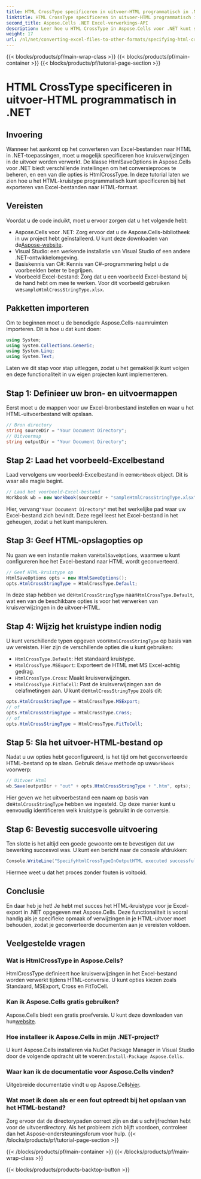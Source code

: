 ```yaml
---
title: HTML CrossType specificeren in uitvoer-HTML programmatisch in .NET
linktitle: HTML CrossType specificeren in uitvoer-HTML programmatisch in .NET
second_title: Aspose.Cells .NET Excel-verwerkings-API
description: Leer hoe u HTML CrossType in Aspose.Cells voor .NET kunt specificeren. Volg onze stapsgewijze tutorial om Excel-bestanden met precisie naar HTML te converteren.
weight: 17
url: /nl/net/converting-excel-files-to-other-formats/specifying-html-crosstype-in-output-html/
---
```


{{< blocks/products/pf/main-wrap-class >}}
{{< blocks/products/pf/main-container >}}
{{< blocks/products/pf/tutorial-page-section >}}

# HTML CrossType specificeren in uitvoer-HTML programmatisch in .NET

## Invoering
Wanneer het aankomt op het converteren van Excel-bestanden naar HTML in .NET-toepassingen, moet u mogelijk specificeren hoe kruisverwijzingen in de uitvoer worden verwerkt. De klasse HtmlSaveOptions in Aspose.Cells voor .NET biedt verschillende instellingen om het conversieproces te beheren, en een van die opties is HtmlCrossType. In deze tutorial laten we zien hoe u het HTML-kruistype programmatisch kunt specificeren bij het exporteren van Excel-bestanden naar HTML-formaat. 
## Vereisten
Voordat u de code induikt, moet u ervoor zorgen dat u het volgende hebt:
-  Aspose.Cells voor .NET: Zorg ervoor dat u de Aspose.Cells-bibliotheek in uw project hebt geïnstalleerd. U kunt deze downloaden van de[Aspose-website](https://releases.aspose.com/cells/net/).
- Visual Studio: een werkende installatie van Visual Studio of een andere .NET-ontwikkelomgeving.
- Basiskennis van C#: Kennis van C#-programmering helpt u de voorbeelden beter te begrijpen.
-  Voorbeeld Excel-bestand: Zorg dat u een voorbeeld Excel-bestand bij de hand hebt om mee te werken. Voor dit voorbeeld gebruiken we`sampleHtmlCrossStringType.xlsx`.
## Pakketten importeren
Om te beginnen moet u de benodigde Aspose.Cells-naamruimten importeren. Dit is hoe u dat kunt doen:
```csharp
using System;
using System.Collections.Generic;
using System.Linq;
using System.Text;
```
Laten we dit stap voor stap uitleggen, zodat u het gemakkelijk kunt volgen en deze functionaliteit in uw eigen projecten kunt implementeren.
## Stap 1: Definieer uw bron- en uitvoermappen
Eerst moet u de mappen voor uw Excel-bronbestand instellen en waar u het HTML-uitvoerbestand wilt opslaan.
```csharp
// Bron directory
string sourceDir = "Your Document Directory";
// Uitvoermap
string outputDir = "Your Document Directory";
```
## Stap 2: Laad het voorbeeld-Excelbestand
 Laad vervolgens uw voorbeeld-Excelbestand in een`Workbook` object. Dit is waar alle magie begint.
```csharp
// Laad het voorbeeld-Excel-bestand
Workbook wb = new Workbook(sourceDir + "sampleHtmlCrossStringType.xlsx");
```
 Hier, vervang`"Your Document Directory"` met het werkelijke pad waar uw Excel-bestand zich bevindt. Deze regel leest het Excel-bestand in het geheugen, zodat u het kunt manipuleren.
## Stap 3: Geef HTML-opslagopties op
 Nu gaan we een instantie maken van`HtmlSaveOptions`, waarmee u kunt configureren hoe het Excel-bestand naar HTML wordt geconverteerd.
```csharp
// Geef HTML-kruistype op
HtmlSaveOptions opts = new HtmlSaveOptions();
opts.HtmlCrossStringType = HtmlCrossType.Default;
```
 In deze stap hebben we de`HtmlCrossStringType` naar`HtmlCrossType.Default`, wat een van de beschikbare opties is voor het verwerken van kruisverwijzingen in de uitvoer-HTML.
## Stap 4: Wijzig het kruistype indien nodig
 U kunt verschillende typen opgeven voor`HtmlCrossStringType` op basis van uw vereisten. Hier zijn de verschillende opties die u kunt gebruiken:
- `HtmlCrossType.Default`: Het standaard kruistype.
- `HtmlCrossType.MSExport`: Exporteert de HTML met MS Excel-achtig gedrag.
- `HtmlCrossType.Cross`: Maakt kruisverwijzingen.
- `HtmlCrossType.FitToCell`: Past de kruisverwijzingen aan de celafmetingen aan.
 U kunt de`HtmlCrossStringType` zoals dit:
```csharp
opts.HtmlCrossStringType = HtmlCrossType.MSExport;
// of
opts.HtmlCrossStringType = HtmlCrossType.Cross;
// of
opts.HtmlCrossStringType = HtmlCrossType.FitToCell;
```
## Stap 5: Sla het uitvoer-HTML-bestand op
 Nadat u uw opties hebt geconfigureerd, is het tijd om het geconverteerde HTML-bestand op te slaan. Gebruik de`Save` methode op uw`Workbook` voorwerp:
```csharp
// Uitvoer Html
wb.Save(outputDir + "out" + opts.HtmlCrossStringType + ".htm", opts);
```
 Hier geven we het uitvoerbestand een naam op basis van de`HtmlCrossStringType` hebben we ingesteld. Op deze manier kunt u eenvoudig identificeren welk kruistype is gebruikt in de conversie.
## Stap 6: Bevestig succesvolle uitvoering
Ten slotte is het altijd een goede gewoonte om te bevestigen dat uw bewerking succesvol was. U kunt een bericht naar de console afdrukken:
```csharp
Console.WriteLine("SpecifyHtmlCrossTypeInOutputHTML executed successfully.\r\n");
```
Hiermee weet u dat het proces zonder fouten is voltooid.
## Conclusie
En daar heb je het! Je hebt met succes het HTML-kruistype voor je Excel-export in .NET opgegeven met Aspose.Cells. Deze functionaliteit is vooral handig als je specifieke opmaak of verwijzingen in je HTML-uitvoer moet behouden, zodat je geconverteerde documenten aan je vereisten voldoen.
## Veelgestelde vragen
### Wat is HtmlCrossType in Aspose.Cells?  
HtmlCrossType definieert hoe kruisverwijzingen in het Excel-bestand worden verwerkt tijdens HTML-conversie. U kunt opties kiezen zoals Standaard, MSExport, Cross en FitToCell.
### Kan ik Aspose.Cells gratis gebruiken?  
 Aspose.Cells biedt een gratis proefversie. U kunt deze downloaden van hun[website](https://releases.aspose.com/).
### Hoe installeer ik Aspose.Cells in mijn .NET-project?  
 U kunt Aspose.Cells installeren via NuGet Package Manager in Visual Studio door de volgende opdracht uit te voeren:`Install-Package Aspose.Cells`.
### Waar kan ik de documentatie voor Aspose.Cells vinden?  
 Uitgebreide documentatie vindt u op Aspose.Cells[hier](https://reference.aspose.com/cells/net/).
### Wat moet ik doen als er een fout optreedt bij het opslaan van het HTML-bestand?  
Zorg ervoor dat de directorypaden correct zijn en dat u schrijfrechten hebt voor de uitvoerdirectory. Als het probleem zich blijft voordoen, controleer dan het Aspose-ondersteuningsforum voor hulp.
{{< /blocks/products/pf/tutorial-page-section >}}

{{< /blocks/products/pf/main-container >}}
{{< /blocks/products/pf/main-wrap-class >}}

{{< blocks/products/products-backtop-button >}}
